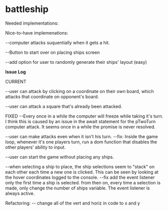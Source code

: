 # battleship

Needed implementations:


Nice-to-have implemenations:


--computer attacks suquentially when it gets a hit.

--Button to start over on placing ships screen

--add option for user to randomly generate their ships' layout (easy)








**Issue Log**

CURRENT


--user can attack by clicking on a coordinate on their own board, which attacks that coordinate on opponent's board.

--user can attack a square that's already been attacked.


FIXED
--Every once in a while the computer will freeze while taking it's turn.
    I think this is caused by an issue in the await statement for the pTwoTurn computer attack. It seems once in a while the promise is never resolved.

--user can make attacks even when it isn't his turn.
    --fix: Inside the game loop, whenever it's one players turn, run a dom function that disables the other players' ability to input.

--user can start the game without placing any ships.

--when selecting a ship to place, the ship selections seem to "stack" on each other each time a new one is clicked. This can be seen by looking at the hover coordinates logged to the console.
    --fix
        add the event listener only the first time a ship is selected.
        from then on, every time a selection is made, only change the number of ships variable. The event listener is always active.



Refactoring:
-- change all of the vert and horiz in code to x and y

